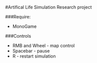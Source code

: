 #Artifical Life Simulation
Research project

###Require:
- MonoGame

###Controls
- RMB and Wheel - map control
- Spacebar - pause
- R - restart simulation

